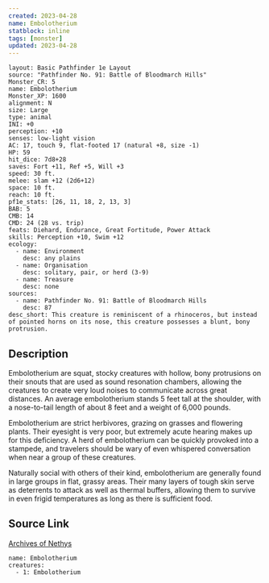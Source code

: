 ```yaml
---
created: 2023-04-28
name: Embolotherium
statblock: inline
tags: [monster]
updated: 2023-04-28
---
```

```statblock
layout: Basic Pathfinder 1e Layout
source: "Pathfinder No. 91: Battle of Bloodmarch Hills"
Monster_CR: 5
name: Embolotherium
Monster_XP: 1600
alignment: N
size: Large
type: animal
INI: +0
perception: +10
senses: low-light vision
AC: 17, touch 9, flat-footed 17 (natural +8, size -1)
HP: 59
hit_dice: 7d8+28
saves: Fort +11, Ref +5, Will +3
speed: 30 ft.
melee: slam +12 (2d6+12)
space: 10 ft.
reach: 10 ft.
pf1e_stats: [26, 11, 18, 2, 13, 3]
BAB: 5
CMB: 14
CMD: 24 (28 vs. trip)
feats: Diehard, Endurance, Great Fortitude, Power Attack
skills: Perception +10, Swim +12
ecology:
  - name: Environment
    desc: any plains
  - name: Organisation
    desc: solitary, pair, or herd (3-9)
  - name: Treasure
    desc: none
sources:
  - name: Pathfinder No. 91: Battle of Bloodmarch Hills
    desc: 87
desc_short: This creature is reminiscent of a rhinoceros, but instead of pointed horns on its nose, this creature possesses a blunt, bony protrusion.
```
## Description
Embolotherium are squat, stocky creatures with hollow, bony protrusions on their snouts that are used as sound resonation chambers, allowing the creatures to create very loud noises to communicate across great distances. An average embolotherium stands 5 feet tall at the shoulder, with a nose-to-tail length of about 8 feet and a weight of 6,000 pounds.

Embolotherium are strict herbivores, grazing on grasses and flowering plants. Their eyesight is very poor, but extremely acute hearing makes up for this deficiency. A herd of embolotherium can be quickly provoked into a stampede, and travelers should be wary of even whispered conversation when near a group of these creatures.

Naturally social with others of their kind, embolotherium are generally found in large groups in flat, grassy areas. Their many layers of tough skin serve as deterrents to attack as well as thermal buffers, allowing them to survive in even frigid temperatures as long as there is sufficient food.
## Source Link
[Archives of Nethys](https://aonprd.com/MonsterDisplay.aspx?ItemName=Embolotherium)
```encounter-table
name: Embolotherium
creatures:
  - 1: Embolotherium
```
